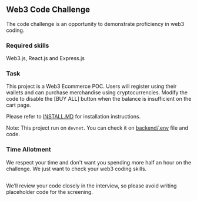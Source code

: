 ## Web3 Code Challenge

The code challenge is an opportunity to demonstrate proficiency in web3 coding.

### Required skills
Web3.js, React.js and Express.js

### Task
This project is a Web3 Ecommerce POC. Users will register using their wallets and can purchase merchandise using cryptocurrencies.
Modify the code to disable the [BUY ALL] button when the balance is insufficient on the cart page.

Please refer to [INSTALL.MD](018_Web3/INSTALL.MD) for installation instructions.

Note: This project run on `devnet`. You can check it on [backend/.env](018_Web3/backend/.env) file and code.

### Time Allotment
We respect your time and don't want you spending more half an hour on the challenge. We just want to check your web3 coding skills.

##

We’ll review your code closely in the interview, so please avoid writing placeholder code for the screening.